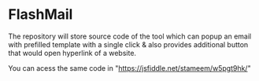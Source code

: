 # FlashMail
The repository will store source code of the tool which can popup an email with prefilled template with a single click & also provides additional button that would open hyperlink of a website.

You can acess the same code in "https://jsfiddle.net/stameem/w5pgt9hk/"
